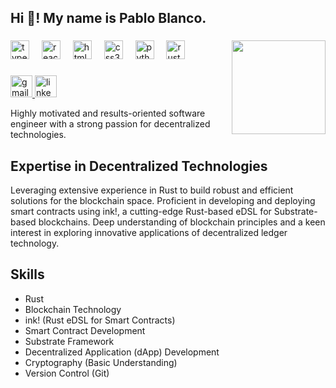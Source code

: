 <h2 align="left">Hi 👋! My name is  Pablo Blanco.</h2>

###

<img align="right" height="150" src="https://avatars.githubusercontent.com/u/73712544?v=4"  />

###

<div align="left">
  <img src="https://cdn.jsdelivr.net/gh/devicons/devicon/icons/typescript/typescript-original.svg" height="30" alt="typescript logo"  />
  <img width="12" />
  <img src="https://cdn.jsdelivr.net/gh/devicons/devicon/icons/react/react-original.svg" height="30" alt="react logo"  />
  <img width="12" />
  <img src="https://cdn.jsdelivr.net/gh/devicons/devicon/icons/html5/html5-original.svg" height="30" alt="html5 logo"  />
  <img width="12" />
  <img src="https://cdn.jsdelivr.net/gh/devicons/devicon/icons/css3/css3-original.svg" height="30" alt="css3 logo"  />
  <img width="12" />
  <img src="https://cdn.jsdelivr.net/gh/devicons/devicon/icons/python/python-original.svg" height="30" alt="python logo"  />
  <img width="12" />
  <img src="https://cdn.jsdelivr.net/gh/devicons/devicon/icons/rust/rust-original.svg" height="30" alt="rust logo"  />
</div>

###

<div align="left">
  <a href="polblancoo@gmail.com" target="_blank">
    <img src="https://img.shields.io/static/v1?message=Gmail&logo=gmail&label=&color=D14836&logoColor=white&labelColor=&style=for-the-badge" height="35" alt="gmail logo"  />
  </a>
  <a href="https://www.linkedin.com/in/pblanco/" target="_blank">
    <img src="https://img.shields.io/static/v1?message=LinkedIn&logo=linkedin&label=&color=0077B5&logoColor=white&labelColor=&style=for-the-badge" height="35" alt="linkedin logo"  />
  </a>
</div>


Highly motivated and results-oriented software engineer with a strong passion for decentralized technologies.

## Expertise in Decentralized Technologies

Leveraging extensive experience in Rust to build robust and efficient solutions for the blockchain space. Proficient in developing and deploying smart contracts using ink!, a cutting-edge Rust-based eDSL for Substrate-based blockchains. Deep understanding of blockchain principles and a keen interest in exploring innovative applications of decentralized ledger technology.



## Skills

*   Rust
*   Blockchain Technology
*   ink! (Rust eDSL for Smart Contracts)
*   Smart Contract Development
*   Substrate Framework
*   Decentralized Application (dApp) Development
*   Cryptography (Basic Understanding)
*   Version Control (Git)
###
